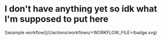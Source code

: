 # I don't have anything yet so idk what I'm supposed to put here
![example workflow](<HOSTNAME>/<OWNER>/<REPOSITORY>/actions/workflows/<WORKFLOW_FILE>/badge.svg)
